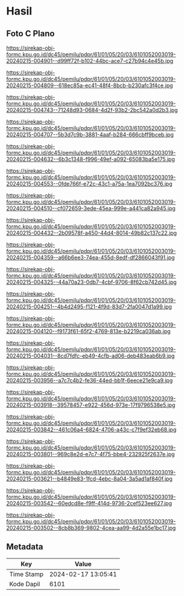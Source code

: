 # Hasil

## Foto C Plano

https://sirekap-obj-formc.kpu.go.id/dc45/pemilu/pdpr/61/01/05/20/03/6101052003019-20240215-004901--d99ff72f-b102-44bc-ace7-c27b94c4e45b.jpg

https://sirekap-obj-formc.kpu.go.id/dc45/pemilu/pdpr/61/01/05/20/03/6101052003019-20240215-004809--618ec85a-ec41-48f4-8bcb-b230afc3f4ce.jpg

https://sirekap-obj-formc.kpu.go.id/dc45/pemilu/pdpr/61/01/05/20/03/6101052003019-20240215-004743--71248d93-0684-4d2f-93b2-2bc542a0d2b3.jpg

https://sirekap-obj-formc.kpu.go.id/dc45/pemilu/pdpr/61/01/05/20/03/6101052003019-20240215-004707--5b3d7c9b-3881-4aaf-b284-666cbff9bceb.jpg

https://sirekap-obj-formc.kpu.go.id/dc45/pemilu/pdpr/61/01/05/20/03/6101052003019-20240215-004632--6b3c1348-f996-49ef-a092-65083ba5e175.jpg

https://sirekap-obj-formc.kpu.go.id/dc45/pemilu/pdpr/61/01/05/20/03/6101052003019-20240215-004553--0fde766f-e72c-43c1-a75a-1ea7092bc376.jpg

https://sirekap-obj-formc.kpu.go.id/dc45/pemilu/pdpr/61/01/05/20/03/6101052003019-20240215-004510--cf072659-3ede-45ea-999e-a441ca82a945.jpg

https://sirekap-obj-formc.kpu.go.id/dc45/pemilu/pdpr/61/01/05/20/03/6101052003019-20240215-004432--2b09578f-a450-44d4-8014-49b82c137c22.jpg

https://sirekap-obj-formc.kpu.go.id/dc45/pemilu/pdpr/61/01/05/20/03/6101052003019-20240215-004359--a66b6ee3-74ea-455d-8edf-df2866043f91.jpg

https://sirekap-obj-formc.kpu.go.id/dc45/pemilu/pdpr/61/01/05/20/03/6101052003019-20240215-004325--44a70a23-0db7-4cbf-9706-8f62cb742d45.jpg

https://sirekap-obj-formc.kpu.go.id/dc45/pemilu/pdpr/61/01/05/20/03/6101052003019-20240215-004251--4b4d2495-f121-4f9d-83d7-2fa0047d1a99.jpg

https://sirekap-obj-formc.kpu.go.id/dc45/pemilu/pdpr/61/01/05/20/03/6101052003019-20240215-004120--f9173f61-65f2-4769-813e-b2219ca036ab.jpg

https://sirekap-obj-formc.kpu.go.id/dc45/pemilu/pdpr/61/01/05/20/03/6101052003019-20240215-004031--8cd7fdfc-eb49-4cfb-ad06-deb483eab6b9.jpg

https://sirekap-obj-formc.kpu.go.id/dc45/pemilu/pdpr/61/01/05/20/03/6101052003019-20240215-003956--a7c7c4b2-fe36-44ed-bb1f-6eece21e9ca9.jpg

https://sirekap-obj-formc.kpu.go.id/dc45/pemilu/pdpr/61/01/05/20/03/6101052003019-20240215-003918--39578457-e922-456d-973e-17f9796538e5.jpg

https://sirekap-obj-formc.kpu.go.id/dc45/pemilu/pdpr/61/01/05/20/03/6101052003019-20240215-003842--461c06a4-6824-4706-a43c-c7f9ef32eb68.jpg

https://sirekap-obj-formc.kpu.go.id/dc45/pemilu/pdpr/61/01/05/20/03/6101052003019-20240215-003801--969c8e2d-e7c7-4f75-bbe4-232925f2637e.jpg

https://sirekap-obj-formc.kpu.go.id/dc45/pemilu/pdpr/61/01/05/20/03/6101052003019-20240215-003621--b4849e83-1fcd-4ebc-8a04-3a5ad1af840f.jpg

https://sirekap-obj-formc.kpu.go.id/dc45/pemilu/pdpr/61/01/05/20/03/6101052003019-20240215-003542--60edcd8e-f9ff-414d-9736-2cef523ee627.jpg

https://sirekap-obj-formc.kpu.go.id/dc45/pemilu/pdpr/61/01/05/20/03/6101052003019-20240215-003502--8cb8b369-9802-4cea-aa99-4d2a55e1bc17.jpg


## Metadata

| Key        | Value               |
| ---------- | ------------------- |
| Time Stamp | 2024-02-17 13:05:41 |
| Kode Dapil | 6101                |



